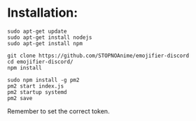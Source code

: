 # Installation:
```
sudo apt-get update
sudo apt-get install nodejs
sudo apt-get install npm

git clone https://github.com/STOPNOAnime/emojifier-discord
cd emojifier-discord/
npm install

sudo npm install -g pm2
pm2 start index.js
pm2 startup systemd
pm2 save
```

Remember to set the correct token.
